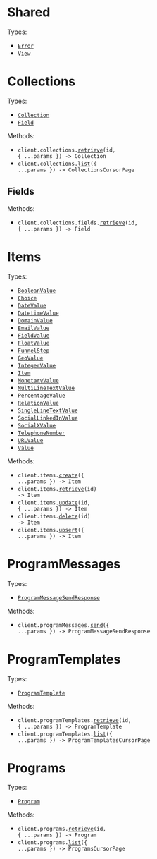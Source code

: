 # Shared

Types:

- <code><a href="./src/resources/shared.ts">Error</a></code>
- <code><a href="./src/resources/shared.ts">View</a></code>

# Collections

Types:

- <code><a href="./src/resources/collections/collections.ts">Collection</a></code>
- <code><a href="./src/resources/collections/collections.ts">Field</a></code>

Methods:

- <code title="get /collections/{id}">client.collections.<a href="./src/resources/collections/collections.ts">retrieve</a>(id, { ...params }) -> Collection</code>
- <code title="get /collections">client.collections.<a href="./src/resources/collections/collections.ts">list</a>({ ...params }) -> CollectionsCursorPage</code>

## Fields

Methods:

- <code title="get /collections/{collection_id}/fields/{id}">client.collections.fields.<a href="./src/resources/collections/fields.ts">retrieve</a>(id, { ...params }) -> Field</code>

# Items

Types:

- <code><a href="./src/resources/items.ts">BooleanValue</a></code>
- <code><a href="./src/resources/items.ts">Choice</a></code>
- <code><a href="./src/resources/items.ts">DateValue</a></code>
- <code><a href="./src/resources/items.ts">DatetimeValue</a></code>
- <code><a href="./src/resources/items.ts">DomainValue</a></code>
- <code><a href="./src/resources/items.ts">EmailValue</a></code>
- <code><a href="./src/resources/items.ts">FieldValue</a></code>
- <code><a href="./src/resources/items.ts">FloatValue</a></code>
- <code><a href="./src/resources/items.ts">FunnelStep</a></code>
- <code><a href="./src/resources/items.ts">GeoValue</a></code>
- <code><a href="./src/resources/items.ts">IntegerValue</a></code>
- <code><a href="./src/resources/items.ts">Item</a></code>
- <code><a href="./src/resources/items.ts">MonetaryValue</a></code>
- <code><a href="./src/resources/items.ts">MultiLineTextValue</a></code>
- <code><a href="./src/resources/items.ts">PercentageValue</a></code>
- <code><a href="./src/resources/items.ts">RelationValue</a></code>
- <code><a href="./src/resources/items.ts">SingleLineTextValue</a></code>
- <code><a href="./src/resources/items.ts">SocialLinkedInValue</a></code>
- <code><a href="./src/resources/items.ts">SocialXValue</a></code>
- <code><a href="./src/resources/items.ts">TelephoneNumber</a></code>
- <code><a href="./src/resources/items.ts">URLValue</a></code>
- <code><a href="./src/resources/items.ts">Value</a></code>

Methods:

- <code title="post /items">client.items.<a href="./src/resources/items.ts">create</a>({ ...params }) -> Item</code>
- <code title="get /items/{id}">client.items.<a href="./src/resources/items.ts">retrieve</a>(id) -> Item</code>
- <code title="patch /items/{id}">client.items.<a href="./src/resources/items.ts">update</a>(id, { ...params }) -> Item</code>
- <code title="delete /items/{id}">client.items.<a href="./src/resources/items.ts">delete</a>(id) -> Item</code>
- <code title="post /items/upsert">client.items.<a href="./src/resources/items.ts">upsert</a>({ ...params }) -> Item</code>

# ProgramMessages

Types:

- <code><a href="./src/resources/program-messages.ts">ProgramMessageSendResponse</a></code>

Methods:

- <code title="post /program_messages">client.programMessages.<a href="./src/resources/program-messages.ts">send</a>({ ...params }) -> ProgramMessageSendResponse</code>

# ProgramTemplates

Types:

- <code><a href="./src/resources/program-templates.ts">ProgramTemplate</a></code>

Methods:

- <code title="get /program_templates/{id}">client.programTemplates.<a href="./src/resources/program-templates.ts">retrieve</a>(id, { ...params }) -> ProgramTemplate</code>
- <code title="get /program_templates">client.programTemplates.<a href="./src/resources/program-templates.ts">list</a>({ ...params }) -> ProgramTemplatesCursorPage</code>

# Programs

Types:

- <code><a href="./src/resources/programs.ts">Program</a></code>

Methods:

- <code title="get /programs/{id}">client.programs.<a href="./src/resources/programs.ts">retrieve</a>(id, { ...params }) -> Program</code>
- <code title="get /programs">client.programs.<a href="./src/resources/programs.ts">list</a>({ ...params }) -> ProgramsCursorPage</code>
